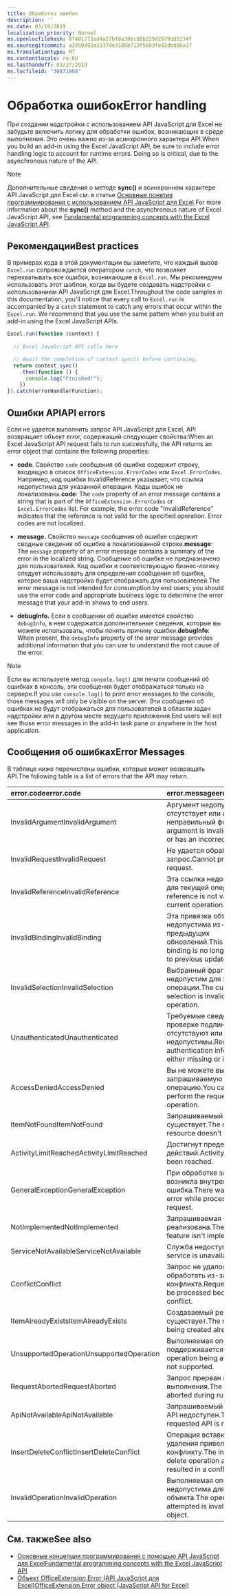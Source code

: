 ```yaml
---
title: Обработка ошибок
description: ''
ms.date: 03/19/2019
localization_priority: Normal
ms.openlocfilehash: 87401773ad4a27bf0a30bc80b229d2879dd5234f
ms.sourcegitcommit: a2950492a2337de3180b713f5693fe82dbdd6a17
ms.translationtype: MT
ms.contentlocale: ru-RU
ms.lasthandoff: 03/27/2019
ms.locfileid: "30871068"
---
```

# <a name="error-handling"></a><span data-ttu-id="5fa5a-102">Обработка ошибок</span><span class="sxs-lookup"><span data-stu-id="5fa5a-102">Error handling</span></span>

<span data-ttu-id="5fa5a-p101">При создании надстройки с использованием API JavaScript для Excel не забудьте включить логику для обработки ошибок, возникающих в среде выполнения. Это очень важно из-за асинхронного характера API.</span><span class="sxs-lookup"><span data-stu-id="5fa5a-p101">When you build an add-in using the Excel JavaScript API, be sure to include error handling logic to account for runtime errors. Doing so is critical, due to the asynchronous nature of the API.</span></span>

> [!NOTE]
> <span data-ttu-id="5fa5a-105">Дополнительные сведения о методе **sync()** и асинхронном характере API JavaScript для Excel см. в статье [Основные понятия программирования с использованием API JavaScript для Excel](excel-add-ins-core-concepts.md).</span><span class="sxs-lookup"><span data-stu-id="5fa5a-105">For more information about the **sync()** method and the asynchronous nature of Excel JavaScript API, see [Fundamental programming concepts with the Excel JavaScript API](excel-add-ins-core-concepts.md).</span></span>

## <a name="best-practices"></a><span data-ttu-id="5fa5a-106">Рекомендации</span><span class="sxs-lookup"><span data-stu-id="5fa5a-106">Best practices</span></span>

<span data-ttu-id="5fa5a-p102">В примерах кода в этой документации вы заметите, что каждый вызов `Excel.run` сопровождается оператором `catch`, что позволяет перехватывать все ошибки, возникающие в `Excel.run`. Мы рекомендуем использовать этот шаблон, когда вы будете создавать надстройки с использованием API JavaScript для Excel.</span><span class="sxs-lookup"><span data-stu-id="5fa5a-p102">Throughout the code samples in this documentation, you'll notice that every call to `Excel.run` is accompanied by a `catch` statement to catch any errors that occur within the `Excel.run`. We recommend that you use the same pattern when you build an add-in using the Excel JavaScript APIs.</span></span>

```js
Excel.run(function (context) {
  
  // Excel JavaScript API calls here

  // Await the completion of context.sync() before continuing.
  return context.sync()
    .then(function () {
      console.log("Finished!");
    })
}).catch(errorHandlerFunction);
```

## <a name="api-errors"></a><span data-ttu-id="5fa5a-109">Ошибки API</span><span class="sxs-lookup"><span data-stu-id="5fa5a-109">API errors</span></span>

<span data-ttu-id="5fa5a-110">Если не удается выполнить запрос API JavaScript для Excel, API возвращает объект error, содержащий следующие свойства:</span><span class="sxs-lookup"><span data-stu-id="5fa5a-110">When an Excel JavaScript API request fails to run successfully, the API returns an error object that contains the following properties:</span></span>

- <span data-ttu-id="5fa5a-p103">**code**.  Свойство `code` сообщения об ошибке содержит строку, входящую в список `OfficeExtension.ErrorCodes` или `Excel.ErrorCodes`. Например, код ошибки InvalidReference указывает, что ссылка недопустима для указанной операции. Коды ошибок не локализованы.</span><span class="sxs-lookup"><span data-stu-id="5fa5a-p103">**code**:  The `code` property of an error message contains a string that is part of the `OfficeExtension.ErrorCodes` or `Excel.ErrorCodes` list. For example, the error code "InvalidReference" indicates that the reference is not valid for the specified operation. Error codes are not localized.</span></span>

- <span data-ttu-id="5fa5a-114">**message.** Свойство `message` сообщения об ошибке содержит сводные сведения об ошибке в локализованной строке.</span><span class="sxs-lookup"><span data-stu-id="5fa5a-114">**message**: The `message` property of an error message contains a summary of the error in the localized string.</span></span> <span data-ttu-id="5fa5a-115">Сообщение об ошибке не предназначено для пользователей. Код ошибки и соответствующую бизнес-логику следует использовать для определения сообщения об ошибке, которое ваша надстройка будет отображать для пользователей.</span><span class="sxs-lookup"><span data-stu-id="5fa5a-115">The error message is not intended for consumption by end users; you should use the error code and appropriate business logic to determine the error message that your add-in shows to end users.</span></span>

- <span data-ttu-id="5fa5a-116">**debugInfo.** Если в сообщении об ошибке имеется свойство `debugInfo`, в нем содержатся дополнительные сведения, которые вы можете использовать, чтобы понять причину ошибки.</span><span class="sxs-lookup"><span data-stu-id="5fa5a-116">**debugInfo**: When present, the `debugInfo` property of the error message provides additional information that you can use to understand the root cause of the error.</span></span>

> [!NOTE]
> <span data-ttu-id="5fa5a-117">Если вы используете метод `console.log()` для печати сообщений об ошибках в консоль, эти сообщения будет отображаться только на сервере.</span><span class="sxs-lookup"><span data-stu-id="5fa5a-117">If you use `console.log()` to print error messages to the console, those messages will only be visible on the server.</span></span> <span data-ttu-id="5fa5a-118">Эти сообщения об ошибках не будут отображаться для пользователей в области задач надстройки или в другом месте ведущего приложения.</span><span class="sxs-lookup"><span data-stu-id="5fa5a-118">End users will not see those error messages in the add-in task pane or anywhere in the host application.</span></span>

## <a name="error-messages"></a><span data-ttu-id="5fa5a-119">Сообщения об ошибках</span><span class="sxs-lookup"><span data-stu-id="5fa5a-119">Error Messages</span></span>

<span data-ttu-id="5fa5a-120">В таблице ниже перечислены ошибки, которые может возвращать API.</span><span class="sxs-lookup"><span data-stu-id="5fa5a-120">The following table is a list of errors that the API may return.</span></span>

|<span data-ttu-id="5fa5a-121">error.code</span><span class="sxs-lookup"><span data-stu-id="5fa5a-121">error.code</span></span> | <span data-ttu-id="5fa5a-122">error.message</span><span class="sxs-lookup"><span data-stu-id="5fa5a-122">error.message</span></span> |
|:----------|:--------------|
|<span data-ttu-id="5fa5a-123">InvalidArgument</span><span class="sxs-lookup"><span data-stu-id="5fa5a-123">InvalidArgument</span></span> |<span data-ttu-id="5fa5a-124">Аргумент недопустим, отсутствует или имеет неправильный формат.</span><span class="sxs-lookup"><span data-stu-id="5fa5a-124">The argument is invalid or missing or has an incorrect format.</span></span>|
|<span data-ttu-id="5fa5a-125">InvalidRequest</span><span class="sxs-lookup"><span data-stu-id="5fa5a-125">InvalidRequest</span></span>  |<span data-ttu-id="5fa5a-126">Не удается обработать запрос.</span><span class="sxs-lookup"><span data-stu-id="5fa5a-126">Cannot process the request.</span></span>|
|<span data-ttu-id="5fa5a-127">InvalidReference</span><span class="sxs-lookup"><span data-stu-id="5fa5a-127">InvalidReference</span></span>|<span data-ttu-id="5fa5a-128">Эта ссылка недопустима для текущей операции.</span><span class="sxs-lookup"><span data-stu-id="5fa5a-128">This reference is not valid for the current operation.</span></span>|
|<span data-ttu-id="5fa5a-129">InvalidBinding</span><span class="sxs-lookup"><span data-stu-id="5fa5a-129">InvalidBinding</span></span>  |<span data-ttu-id="5fa5a-130">Эта привязка объектов недопустима из-за предыдущих обновлений.</span><span class="sxs-lookup"><span data-stu-id="5fa5a-130">This object binding is no longer valid due to previous updates.</span></span>|
|<span data-ttu-id="5fa5a-131">InvalidSelection</span><span class="sxs-lookup"><span data-stu-id="5fa5a-131">InvalidSelection</span></span>|<span data-ttu-id="5fa5a-132">Выбранный фрагмент недопустим для этой операции.</span><span class="sxs-lookup"><span data-stu-id="5fa5a-132">The current selection is invalid for this operation.</span></span>|
|<span data-ttu-id="5fa5a-133">Unauthenticated</span><span class="sxs-lookup"><span data-stu-id="5fa5a-133">Unauthenticated</span></span> |<span data-ttu-id="5fa5a-134">Требуемые сведения о проверке подлинности отсутствуют или недопустимы.</span><span class="sxs-lookup"><span data-stu-id="5fa5a-134">Required authentication information is either missing or invalid.</span></span>|
|<span data-ttu-id="5fa5a-135">AccessDenied</span><span class="sxs-lookup"><span data-stu-id="5fa5a-135">AccessDenied</span></span> |<span data-ttu-id="5fa5a-136">Вы не можете выполнить запрашиваемую операцию.</span><span class="sxs-lookup"><span data-stu-id="5fa5a-136">You cannot perform the requested operation.</span></span>|
|<span data-ttu-id="5fa5a-137">ItemNotFound</span><span class="sxs-lookup"><span data-stu-id="5fa5a-137">ItemNotFound</span></span> |<span data-ttu-id="5fa5a-138">Запрашиваемый ресурс не существует.</span><span class="sxs-lookup"><span data-stu-id="5fa5a-138">The requested resource doesn't exist.</span></span>|
|<span data-ttu-id="5fa5a-139">ActivityLimitReached</span><span class="sxs-lookup"><span data-stu-id="5fa5a-139">ActivityLimitReached</span></span>|<span data-ttu-id="5fa5a-140">Достигнут предел действий.</span><span class="sxs-lookup"><span data-stu-id="5fa5a-140">Activity limit has been reached.</span></span>|
|<span data-ttu-id="5fa5a-141">GeneralException</span><span class="sxs-lookup"><span data-stu-id="5fa5a-141">GeneralException</span></span>|<span data-ttu-id="5fa5a-142">При обработке запроса возникла внутренняя ошибка.</span><span class="sxs-lookup"><span data-stu-id="5fa5a-142">There was an internal error while processing the request.</span></span>|
|<span data-ttu-id="5fa5a-143">NotImplemented</span><span class="sxs-lookup"><span data-stu-id="5fa5a-143">NotImplemented</span></span>  |<span data-ttu-id="5fa5a-144">Запрашиваемая функция не реализована.</span><span class="sxs-lookup"><span data-stu-id="5fa5a-144">The requested feature isn't implemented.</span></span>|
|<span data-ttu-id="5fa5a-145">ServiceNotAvailable</span><span class="sxs-lookup"><span data-stu-id="5fa5a-145">ServiceNotAvailable</span></span>|<span data-ttu-id="5fa5a-146">Служба недоступна.</span><span class="sxs-lookup"><span data-stu-id="5fa5a-146">The service is unavailable.</span></span>|
|<span data-ttu-id="5fa5a-147">Conflict</span><span class="sxs-lookup"><span data-stu-id="5fa5a-147">Conflict</span></span>|<span data-ttu-id="5fa5a-148">Запрос не удалось обработать из-за конфликта.</span><span class="sxs-lookup"><span data-stu-id="5fa5a-148">Request could not be processed because of a conflict.</span></span>|
|<span data-ttu-id="5fa5a-149">ItemAlreadyExists</span><span class="sxs-lookup"><span data-stu-id="5fa5a-149">ItemAlreadyExists</span></span>|<span data-ttu-id="5fa5a-150">Создаваемый ресурс уже существует.</span><span class="sxs-lookup"><span data-stu-id="5fa5a-150">The resource being created already exists.</span></span>|
|<span data-ttu-id="5fa5a-151">UnsupportedOperation</span><span class="sxs-lookup"><span data-stu-id="5fa5a-151">UnsupportedOperation</span></span>|<span data-ttu-id="5fa5a-152">Выполняемая операция не поддерживается.</span><span class="sxs-lookup"><span data-stu-id="5fa5a-152">The operation being attempted is not supported.</span></span>|
|<span data-ttu-id="5fa5a-153">RequestAborted</span><span class="sxs-lookup"><span data-stu-id="5fa5a-153">RequestAborted</span></span>|<span data-ttu-id="5fa5a-154">Запрос прерван во время выполнения.</span><span class="sxs-lookup"><span data-stu-id="5fa5a-154">The request was aborted during run time.</span></span>|
|<span data-ttu-id="5fa5a-155">ApiNotAvailable</span><span class="sxs-lookup"><span data-stu-id="5fa5a-155">ApiNotAvailable</span></span>|<span data-ttu-id="5fa5a-156">Запрашиваемый интерфейс API недоступен.</span><span class="sxs-lookup"><span data-stu-id="5fa5a-156">The requested API is not available.</span></span>|
|<span data-ttu-id="5fa5a-157">InsertDeleteConflict</span><span class="sxs-lookup"><span data-stu-id="5fa5a-157">InsertDeleteConflict</span></span>|<span data-ttu-id="5fa5a-158">Операция вставки или удаления привела к конфликту.</span><span class="sxs-lookup"><span data-stu-id="5fa5a-158">The insert or delete operation attempted resulted in a conflict.</span></span>|
|<span data-ttu-id="5fa5a-159">InvalidOperation</span><span class="sxs-lookup"><span data-stu-id="5fa5a-159">InvalidOperation</span></span>|<span data-ttu-id="5fa5a-160">Выполняемая операция недопустима для этого объекта.</span><span class="sxs-lookup"><span data-stu-id="5fa5a-160">The operation attempted is invalid on the object.</span></span>|

## <a name="see-also"></a><span data-ttu-id="5fa5a-161">См. также</span><span class="sxs-lookup"><span data-stu-id="5fa5a-161">See also</span></span>

- [<span data-ttu-id="5fa5a-162">Основные концепции программирования с помощью API JavaScript для Excel</span><span class="sxs-lookup"><span data-stu-id="5fa5a-162">Fundamental programming concepts with the Excel JavaScript API</span></span>](excel-add-ins-core-concepts.md)
- [<span data-ttu-id="5fa5a-163">Объект OfficeExtension.Error (API JavaScript для Excel)</span><span class="sxs-lookup"><span data-stu-id="5fa5a-163">OfficeExtension.Error object (JavaScript API for Excel)</span></span>](/javascript/api/office/officeextension.error)
